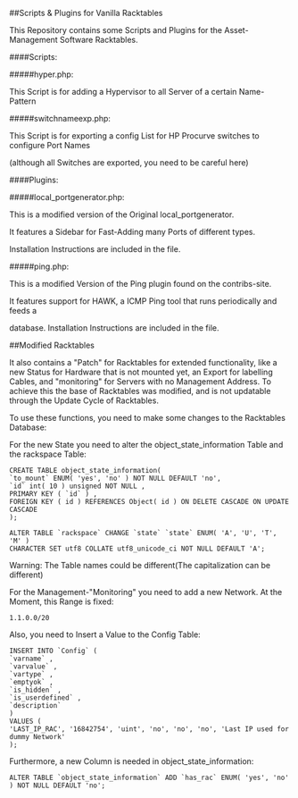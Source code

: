 ##Scripts & Plugins for Vanilla Racktables

This Repository contains some Scripts and Plugins for the Asset-Management Software
Racktables.
 
####Scripts:

#####hyper.php:

This Script is for adding a Hypervisor to all Server of a certain Name-Pattern


#####switchnameexp.php:

This Script is for exporting a config List for HP Procurve switches to configure Port Names 

(although all Switches are exported, you need to be careful here)


####Plugins:

#####local_portgenerator.php:

This is a modified version of the Original local_portgenerator.

It features a Sidebar for Fast-Adding many Ports of different types.

Installation Instructions are included in the file.

 
#####ping.php:

This is a modified Version of the Ping plugin found on the contribs-site.

It features support for HAWK, a ICMP Ping tool that runs periodically and feeds a 

database. Installation Instructions are included in the file. 


##Modified Racktables

It also contains a "Patch" for Racktables for extended functionality, like
a new Status for Hardware that is not mounted yet, an Export for labelling Cables,
and "monitoring" for Servers with no Management Address.
To achieve this the base of Racktables was modified, and is not updatable through the
Update Cycle of Racktables.

To use these functions, you need to make some changes to the Racktables Database:

For the new State you need to alter the object_state_information Table and the rackspace Table:

```mysql
CREATE TABLE object_state_information(
`to_mount` ENUM( 'yes', 'no' ) NOT NULL DEFAULT 'no',
`id` int( 10 ) unsigned NOT NULL ,
PRIMARY KEY ( `id` ) ,
FOREIGN KEY ( id ) REFERENCES Object( id ) ON DELETE CASCADE ON UPDATE CASCADE
);
```

```mysql
ALTER TABLE `rackspace` CHANGE `state` `state` ENUM( 'A', 'U', 'T', 'M' ) 
CHARACTER SET utf8 COLLATE utf8_unicode_ci NOT NULL DEFAULT 'A';
```


Warning: The Table names could be different(The capitalization can be different)


For the Management-"Monitoring" you need to add a new Network. At the Moment, this Range is fixed:

	1.1.0.0/20

Also, you need to Insert a Value to the Config Table:
```mysql
INSERT INTO `Config` (
`varname` ,
`varvalue` ,
`vartype` ,
`emptyok` ,
`is_hidden` ,
`is_userdefined` ,
`description`
)
VALUES (
'LAST_IP_RAC', '16842754', 'uint', 'no', 'no', 'no', 'Last IP used for dummy Network'
);
```
Furthermore, a new Column is needed in object_state_information:
```mysql
ALTER TABLE `object_state_information` ADD `has_rac` ENUM( 'yes', 'no' ) NOT NULL DEFAULT 'no';
```















